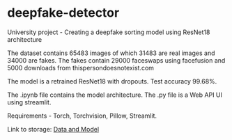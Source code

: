 # deepfake-detector
University project - Creating a deepfake sorting model using ResNet18 architecture

The dataset contains 65483 images of which 31483 are real images and 34000 are fakes. The fakes contain 29000 faceswaps using facefusion and 5000 downloads from thispersondoesnotexist.com

The model is a retrained ResNet18 with dropouts. Test accuracy 99.68%.

The .ipynb file contains the model architecture. The .py file is a Web API UI using streamlit.

Requirements - Torch, Torchvision, Pillow, Streamlit.

Link to storage: [Data and Model](https://drive.google.com/drive/folders/1lodTcVemGSLfRHavzTNpzgQmLKuYpyk9?usp=sharing)
